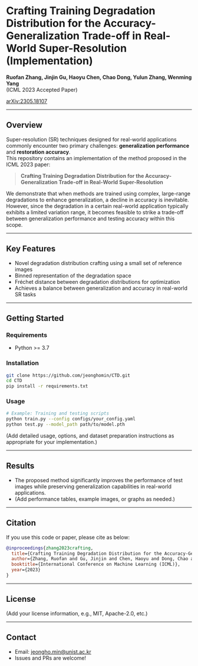 # Crafting Training Degradation Distribution for the Accuracy-Generalization Trade-off in Real-World Super-Resolution (Implementation)

**Ruofan Zhang, Jinjin Gu, Haoyu Chen, Chao Dong, Yulun Zhang, Wenming Yang**  
(ICML 2023 Accepted Paper)

[arXiv:2305.18107](https://arxiv.org/abs/2305.18107)

---

## Overview

Super-resolution (SR) techniques designed for real-world applications commonly encounter two primary challenges: **generalization performance** and **restoration accuracy**.  
This repository contains an implementation of the method proposed in the ICML 2023 paper:

> **Crafting Training Degradation Distribution for the Accuracy-Generalization Trade-off in Real-World Super-Resolution**

We demonstrate that when methods are trained using complex, large-range degradations to enhance generalization, a decline in accuracy is inevitable. However, since the degradation in a certain real-world application typically exhibits a limited variation range, it becomes feasible to strike a trade-off between generalization performance and testing accuracy within this scope.

---

## Key Features

- Novel degradation distribution crafting using a small set of reference images
- Binned representation of the degradation space
- Fréchet distance between degradation distributions for optimization
- Achieves a balance between generalization and accuracy in real-world SR tasks

---

## Getting Started

### Requirements

- Python >= 3.7

### Installation

```bash
git clone https://github.com/jeonghomin/CTD.git
cd CTD
pip install -r requirements.txt
```

### Usage

```bash
# Example: Training and testing scripts
python train.py --config configs/your_config.yaml
python test.py --model_path path/to/model.pth
```

(Add detailed usage, options, and dataset preparation instructions as appropriate for your implementation.)

---

## Results

- The proposed method significantly improves the performance of test images while preserving generalization capabilities in real-world applications.
- (Add performance tables, example images, or graphs as needed.)

---

## Citation

If you use this code or paper, please cite as below:

```bibtex
@inproceedings{zhang2023crafting,
  title={Crafting Training Degradation Distribution for the Accuracy-Generalization Trade-off in Real-World Super-Resolution},
  author={Zhang, Ruofan and Gu, Jinjin and Chen, Haoyu and Dong, Chao and Zhang, Yulun and Yang, Wenming},
  booktitle={International Conference on Machine Learning (ICML)},
  year={2023}
}
```

---

## License

(Add your license information, e.g., MIT, Apache-2.0, etc.)

---

## Contact
- Email: [jeongho.min@unist.ac.kr](mailto:jeongho.min@unist.ac.kr)
- Issues and PRs are welcome!

